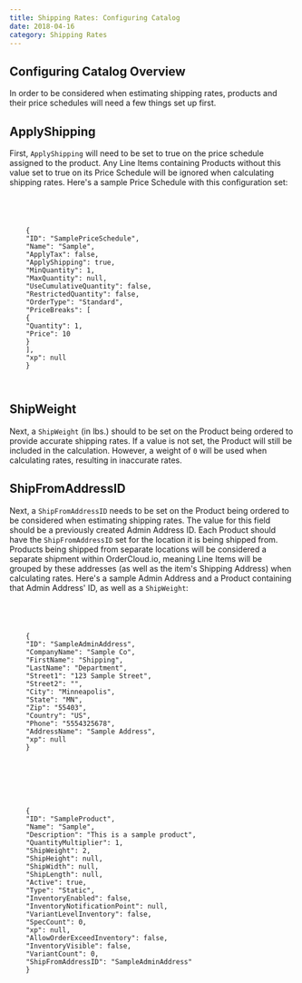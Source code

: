 ```yaml
---
title: Shipping Rates: Configuring Catalog
date: 2018-04-16
category: Shipping Rates
---
```



##  Configuring Catalog Overview

In order to be considered when estimating shipping rates, products and their
price schedules will need a few things set up first.

##  ApplyShipping

First, `ApplyShipping` will need to be set to true on the price schedule
assigned to the product. Any Line Items containing Products without this value
set to true on its Price Schedule will be ignored when calculating shipping
rates. Here's a sample Price Schedule with this configuration set:



```


    
    
    {
    "ID": "SamplePriceSchedule",
    "Name": "Sample",
    "ApplyTax": false,
    "ApplyShipping": true,
    "MinQuantity": 1,
    "MaxQuantity": null,
    "UseCumulativeQuantity": false,
    "RestrictedQuantity": false,
    "OrderType": "Standard",
    "PriceBreaks": [
    {
    "Quantity": 1,
    "Price": 10
    }
    ],
    "xp": null
    }
    
    

```

##  ShipWeight

Next, a `ShipWeight` (in lbs.) should to be set on the Product being ordered
to provide accurate shipping rates. If a value is not set, the Product will
still be included in the calculation. However, a weight of `0` will be used
when calculating rates, resulting in inaccurate rates.

##  ShipFromAddressID

Next, a `ShipFromAddressID` needs to be set on the Product being ordered to be
considered when estimating shipping rates. The value for this field should be
a previously created Admin Address ID. Each Product should have the
`ShipFromAddressID` set for the location it is being shipped from. Products
being shipped from separate locations will be considered a separate shipment
within OrderCloud.io, meaning Line Items will be grouped by these addresses
(as well as the item's Shipping Address) when calculating rates. Here's a
sample Admin Address and a Product containing that Admin Address' ID, as well
as a `ShipWeight`:



```


    
    
    {
    "ID": "SampleAdminAddress",
    "CompanyName": "Sample Co",
    "FirstName": "Shipping",
    "LastName": "Department",
    "Street1": "123 Sample Street",
    "Street2": "",
    "City": "Minneapolis",
    "State": "MN",
    "Zip": "55403",
    "Country": "US",
    "Phone": "5554325678",
    "AddressName": "Sample Address",
    "xp": null
    }
    
    

```



```


    
    
    {
    "ID": "SampleProduct",
    "Name": "Sample",
    "Description": "This is a sample product",
    "QuantityMultiplier": 1,
    "ShipWeight": 2,
    "ShipHeight": null,
    "ShipWidth": null,
    "ShipLength": null,
    "Active": true,
    "Type": "Static",
    "InventoryEnabled": false,
    "InventoryNotificationPoint": null,
    "VariantLevelInventory": false,
    "SpecCount": 0,
    "xp": null,
    "AllowOrderExceedInventory": false,
    "InventoryVisible": false,
    "VariantCount": 0,
    "ShipFromAddressID": "SampleAdminAddress"
    }
    
    

```

